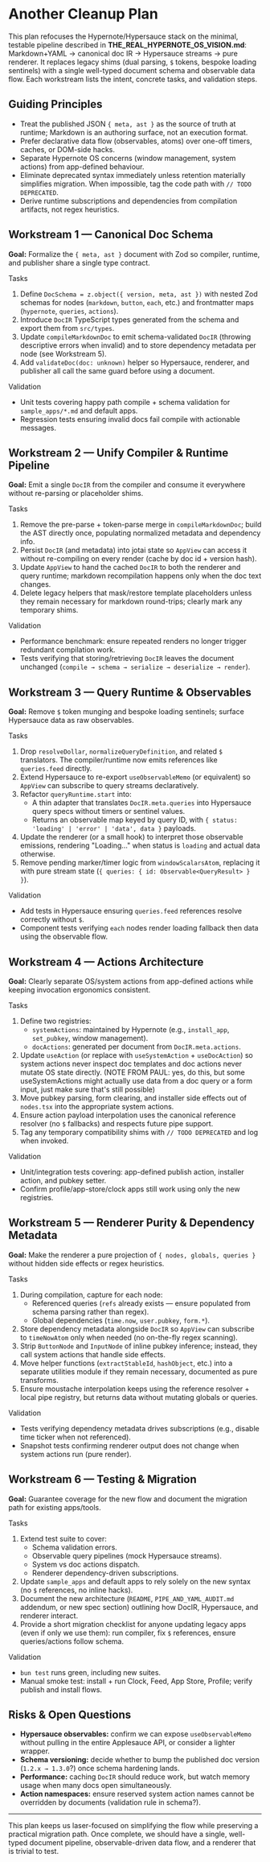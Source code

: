 # Another Cleanup Plan

This plan refocuses the Hypernote/Hyper­sauce stack on the minimal, testable pipeline described in **THE_REAL_HYPERNOTE_OS_VISION.md**: Markdown+YAML → canonical doc IR → Hypersauce streams → pure renderer. It replaces legacy shims (dual parsing, `$` tokens, bespoke loading sentinels) with a single well-typed document schema and observable data flow. Each workstream lists the intent, concrete tasks, and validation steps.

## Guiding Principles
- Treat the published JSON `{ meta, ast }` as the source of truth at runtime; Markdown is an authoring surface, not an execution format.
- Prefer declarative data flow (observables, atoms) over one-off timers, caches, or DOM-side hacks.
- Separate Hypernote OS concerns (window management, system actions) from app-defined behaviour.
- Eliminate deprecated syntax immediately unless retention materially simplifies migration. When impossible, tag the code path with `// TODO DEPRECATED`.
- Derive runtime subscriptions and dependencies from compilation artifacts, not regex heuristics.

## Workstream 1 — Canonical Doc Schema
**Goal:** Formalize the `{ meta, ast }` document with Zod so compiler, runtime, and publisher share a single type contract.

Tasks
1. Define `DocSchema = z.object({ version, meta, ast })` with nested Zod schemas for nodes (`markdown`, `button`, `each`, etc.) and frontmatter maps (`hypernote`, `queries`, `actions`).
2. Introduce `DocIR` TypeScript types generated from the schema and export them from `src/types`.
3. Update `compileMarkdownDoc` to emit schema-validated `DocIR` (throwing descriptive errors when invalid) and to store dependency metadata per node (see Workstream 5).
4. Add `validateDoc(doc: unknown)` helper so Hypersauce, renderer, and publisher all call the same guard before using a document.

Validation
- Unit tests covering happy path compile + schema validation for `sample_apps/*.md` and default apps.
- Regression tests ensuring invalid docs fail compile with actionable messages.

## Workstream 2 — Unify Compiler & Runtime Pipeline
**Goal:** Emit a single `DocIR` from the compiler and consume it everywhere without re-parsing or placeholder shims.

Tasks
1. Remove the pre-parse + token-parse merge in `compileMarkdownDoc`; build the AST directly once, populating normalized metadata and dependency info.
2. Persist `DocIR` (and metadata) into jotai state so `AppView` can access it without re-compiling on every render (cache by doc id + version hash).
3. Update `AppView` to hand the cached `DocIR` to both the renderer and query runtime; markdown recompilation happens only when the doc text changes.
4. Delete legacy helpers that mask/restore template placeholders unless they remain necessary for markdown round-trips; clearly mark any temporary shims.

Validation
- Performance benchmark: ensure repeated renders no longer trigger redundant compilation work.
- Tests verifying that storing/retrieving `DocIR` leaves the document unchanged (`compile → schema → serialize → deserialize → render`).

## Workstream 3 — Query Runtime & Observables
**Goal:** Remove `$` token munging and bespoke loading sentinels; surface Hypersauce data as raw observables.

Tasks
1. Drop `resolveDollar`, `normalizeQueryDefinition`, and related `$` translators. The compiler/runtime now emits references like `queries.feed` directly.
2. Extend Hypersauce to re-export `useObservableMemo` (or equivalent) so `AppView` can subscribe to query streams declaratively.
3. Refactor `queryRuntime.start` into:
   - A thin adapter that translates `DocIR.meta.queries` into Hypersauce query specs without timers or sentinel values.
   - Returns an observable map keyed by query ID, with `{ status: 'loading' | 'error' | 'data', data }` payloads.
4. Update the renderer (or a small hook) to interpret those observable emissions, rendering "Loading…" when status is `loading` and actual data otherwise.
5. Remove pending marker/timer logic from `windowScalarsAtom`, replacing it with pure stream state (`{ queries: { id: Observable<QueryResult> } }`).

Validation
- Add tests in Hypersauce ensuring `queries.feed` references resolve correctly without `$`.
- Component tests verifying `each` nodes render loading fallback then data using the observable flow.

## Workstream 4 — Actions Architecture
**Goal:** Clearly separate OS/system actions from app-defined actions while keeping invocation ergonomics consistent.

Tasks
1. Define two registries:
   - `systemActions`: maintained by Hypernote (e.g., `install_app`, `set_pubkey`, window management).
   - `docActions`: generated per document from `DocIR.meta.actions`.
2. Update `useAction` (or replace with `useSystemAction` + `useDocAction`) so system actions never inspect doc templates and doc actions never mutate OS state directly.
(NOTE FROM PAUL: yes, do this, but some useSystemActions might actually use data from a doc query or a form input, just make sure that's still possible)
3. Move pubkey parsing, form clearing, and installer side effects out of `nodes.tsx` into the appropriate system actions.
4. Ensure action payload interpolation uses the canonical reference resolver (no `$` fallbacks) and respects future pipe support.
5. Tag any temporary compatibility shims with `// TODO DEPRECATED` and log when invoked.

Validation
- Unit/integration tests covering: app-defined publish action, installer action, and pubkey setter.
- Confirm profile/app-store/clock apps still work using only the new registries.

## Workstream 5 — Renderer Purity & Dependency Metadata
**Goal:** Make the renderer a pure projection of `{ nodes, globals, queries }` without hidden side effects or regex heuristics.

Tasks
1. During compilation, capture for each node:
   - Referenced queries (`refs` already exists — ensure populated from schema parsing rather than regex).
   - Global dependencies (`time.now`, `user.pubkey`, `form.*`).
2. Store dependency metadata alongside `DocIR` so `AppView` can subscribe to `timeNowAtom` only when needed (no on-the-fly regex scanning).
3. Strip `ButtonNode` and `InputNode` of inline pubkey inference; instead, they call system actions that handle side effects.
4. Move helper functions (`extractStableId`, `hashObject`, etc.) into a separate utilities module if they remain necessary, documented as pure transforms.
5. Ensure moustache interpolation keeps using the reference resolver + local pipe registry, but returns data without mutating globals or queries.

Validation
- Tests verifying dependency metadata drives subscriptions (e.g., disable time ticker when not referenced).
- Snapshot tests confirming renderer output does not change when system actions run (pure render).

## Workstream 6 — Testing & Migration
**Goal:** Guarantee coverage for the new flow and document the migration path for existing apps/tools.

Tasks
1. Extend test suite to cover:
   - Schema validation errors.
   - Observable query pipelines (mock Hypersauce streams).
   - System vs doc actions dispatch.
   - Renderer dependency-driven subscriptions.
2. Update `sample_apps` and default apps to rely solely on the new syntax (no `$` references, no inline hacks).
3. Document the new architecture (`README`, `PIPE_AND_YAML_AUDIT.md` addendum, or new spec section) outlining how DocIR, Hypersauce, and renderer interact.
4. Provide a short migration checklist for anyone updating legacy apps (even if only we use them): run compiler, fix `$` references, ensure queries/actions follow schema.

Validation
- `bun test` runs green, including new suites.
- Manual smoke test: install + run Clock, Feed, App Store, Profile; verify publish and install flows.

## Risks & Open Questions
- **Hypersauce observables:** confirm we can expose `useObservableMemo` without pulling in the entire Applesauce API, or consider a lighter wrapper.
- **Schema versioning:** decide whether to bump the published doc version (`1.2.x → 1.3.0`?) once schema hardening lands.
- **Performance:** caching `DocIR` should reduce work, but watch memory usage when many docs open simultaneously.
- **Action namespaces:** ensure reserved system action names cannot be overridden by documents (validation rule in schema?).

---

This plan keeps us laser-focused on simplifying the flow while preserving a practical migration path. Once complete, we should have a single, well-typed document pipeline, observable-driven data flow, and a renderer that is trivial to test.
